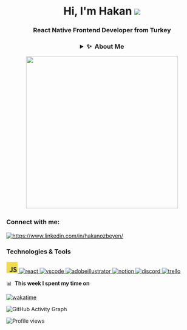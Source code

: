 <h1 align="center">  Hi, I'm Hakan <img src="https://user-images.githubusercontent.com/42378118/110234147-e3259600-7f4e-11eb-95be-0c4047144dea.gif" width="30"></h1>
<h3 align="center">React Native Frontend Developer from Turkey</h3>
 
 <h3 align="center">

 <details>
  <summary><b>✨&nbsp;&nbsp;About&nbsp;Me</b></summary>

- 🌱 I’m currently learning **React Native, javascript,Redux**
- 📫 How to reach me **hakanozbeyen@gmail.com**
  <br/>
  </details>
  </h3>

<div align="center"><img src="https://media.giphy.com/media/1ZDHBI83x55sdxsejk/giphy-downsized-large.gif" width="400" height="400"  /> </div>

<h3 align="left">Connect with me:</h3>
<p align="left">
<a href="https://www.linkedin.com/in/hakanozbeyen" target="blank"><img align="center" src="https://raw.githubusercontent.com/rahuldkjain/github-profile-readme-generator/master/src/images/icons/Social/linked-in-alt.svg" alt="https://www.linkedin.com/in/hakanozbeyen/" height="30" width="40" /></a>
</p>

<h3 align="left">Technologies & Tools</h3>
<p align="left"> 
<a href="https://developer.mozilla.org/en-US/docs/Web/JavaScript" target="_blank"> <img src="https://raw.githubusercontent.com/devicons/devicon/master/icons/javascript/javascript-original.svg" alt="javascript" width="30" height="30"/> </a> 
<a href="https://reactjs.org/" target="_blank"> <img src="https://upload.wikimedia.org/wikipedia/commons/thumb/4/47/React.svg/1200px-React.svg.png" alt="react" width="33" height="30"/> </a> 
<a href="https://code.visualstudio.com/" target="_blank"> <img src="https://upload.wikimedia.org/wikipedia/commons/thumb/9/9a/Visual_Studio_Code_1.35_icon.svg/1024px-Visual_Studio_Code_1.35_icon.svg.png" alt="vscode" width="30" height="30"/> </a>
<a href="https://www.adobe.com/products/illustrator.html" target="_blank"> <img src='https://cdn.jsdelivr.net/npm/simple-icons@3.0.1/icons/adobeillustrator.svg' alt='adobeillustrator' height='30'>  </a>
<a href="https://www.notion.so/" target="_blank"><img src='https://cdn.jsdelivr.net/npm/simple-icons@3.0.1/icons/notion.svg' alt='notion' height='30'> </a>
<a href="https://discord.com/" target="_blank"> <img src="https://cdn4.iconfinder.com/data/icons/logos-and-brands/512/91_Discord_logo_logos-512.png" alt="discord" width="30" height="30"/> </a> 
<a href="https://trello.com/en" target="_blank"> <img src="https://cdn.iconscout.com/icon/free/png-512/trello-6-569395.png" alt="trello" width="30" height="30"/> </a>
</p>

📊 &nbsp;**This week I spent my time on**

[![wakatime](https://wakatime.com/badge/user/d0eb5534-9458-4b69-93e4-d6e576b8982b.svg)](https://wakatime.com/@d0eb5534-9458-4b69-93e4-d6e576b8982b)


![GitHub Activity Graph](https://activity-graph.herokuapp.com/graph?username=hknzbyn)  

![Profile views](https://gpvc.arturio.dev/hknzbyn)  
